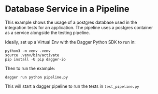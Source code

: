 # Database Service in a Pipeline

This example shows the usage of a postgres database used in the integration tests for an application. The pipeline uses a postgres container as a service alongside the testing pipeline.

Ideally, set up a Virtual Env with the Dagger Python SDK to run in:
```
python3 -m venv .venv
source .venv/bin/activate
pip install -U pip dagger-io
```

Then to run the example:
```
dagger run python pipeline.py
```

This will start a dagger pipeline to run the tests in `test_pipeline.py`
